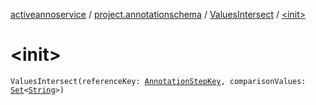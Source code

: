 [activeannoservice](../../index.md) / [project.annotationschema](../index.md) / [ValuesIntersect](index.md) / [&lt;init&gt;](./-init-.md)

# &lt;init&gt;

`ValuesIntersect(referenceKey: `[`AnnotationStepKey`](../-annotation-step-key/index.md)`, comparisonValues: `[`Set`](https://kotlinlang.org/api/latest/jvm/stdlib/kotlin.collections/-set/index.html)`<`[`String`](https://kotlinlang.org/api/latest/jvm/stdlib/kotlin/-string/index.html)`>)`